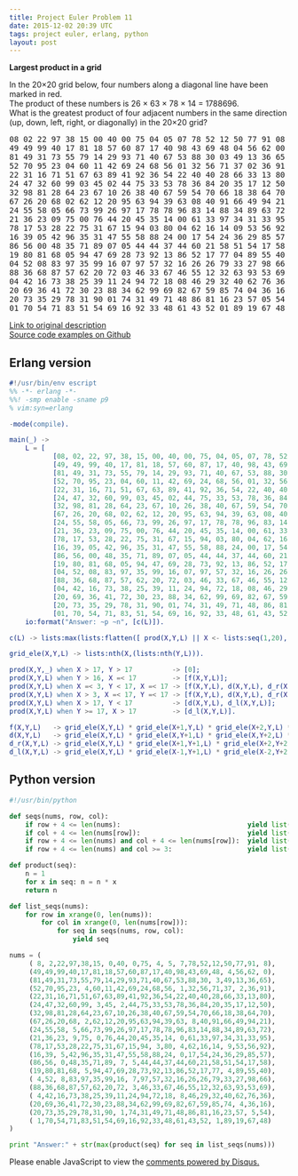 ```yaml
---
title: Project Euler Problem 11
date: 2015-12-02 20:39 UTC
tags: project euler, erlang, python
layout: post
---
```

<b>Largest product in a grid</b>

In the 20×20 grid below, four numbers along a diagonal line have been marked in red.<br>
The product of these numbers is 26 × 63 × 78 × 14 = 1788696.<br>
What is the greatest product of four adjacent numbers in the same direction (up, down, left, right, or diagonally) in the 20×20 grid?<br>
<pre>
08 02 22 97 38 15 00 40 00 75 04 05 07 78 52 12 50 77 91 08
49 49 99 40 17 81 18 57 60 87 17 40 98 43 69 48 04 56 62 00
81 49 31 73 55 79 14 29 93 71 40 67 53 88 30 03 49 13 36 65
52 70 95 23 04 60 11 42 69 24 68 56 01 32 56 71 37 02 36 91
22 31 16 71 51 67 63 89 41 92 36 54 22 40 40 28 66 33 13 80
24 47 32 60 99 03 45 02 44 75 33 53 78 36 84 20 35 17 12 50
32 98 81 28 64 23 67 10 26 38 40 67 59 54 70 66 18 38 64 70
67 26 20 68 02 62 12 20 95 63 94 39 63 08 40 91 66 49 94 21
24 55 58 05 66 73 99 26 97 17 78 78 96 83 14 88 34 89 63 72
21 36 23 09 75 00 76 44 20 45 35 14 00 61 33 97 34 31 33 95
78 17 53 28 22 75 31 67 15 94 03 80 04 62 16 14 09 53 56 92
16 39 05 42 96 35 31 47 55 58 88 24 00 17 54 24 36 29 85 57
86 56 00 48 35 71 89 07 05 44 44 37 44 60 21 58 51 54 17 58
19 80 81 68 05 94 47 69 28 73 92 13 86 52 17 77 04 89 55 40
04 52 08 83 97 35 99 16 07 97 57 32 16 26 26 79 33 27 98 66
88 36 68 87 57 62 20 72 03 46 33 67 46 55 12 32 63 93 53 69
04 42 16 73 38 25 39 11 24 94 72 18 08 46 29 32 40 62 76 36
20 69 36 41 72 30 23 88 34 62 99 69 82 67 59 85 74 04 36 16
20 73 35 29 78 31 90 01 74 31 49 71 48 86 81 16 23 57 05 54
01 70 54 71 83 51 54 69 16 92 33 48 61 43 52 01 89 19 67 48
</pre>
[Link to original description](https://projecteuler.net/problem=11)<br/>
[Source code examples on Github](https://github.com/mijkenator/pr_euler/tree/master/p11)

## Erlang version
```erlang
#!/usr/bin/env escript
%% -*- erlang -*-
%%! -smp enable -sname p9
% vim:syn=erlang

-mode(compile).

main(_) ->
    L = [
           [08, 02, 22, 97, 38, 15, 00, 40, 00, 75, 04, 05, 07, 78, 52, 12, 50, 77, 91, 08],
           [49, 49, 99, 40, 17, 81, 18, 57, 60, 87, 17, 40, 98, 43, 69, 48, 04, 56, 62, 00],
           [81, 49, 31, 73, 55, 79, 14, 29, 93, 71, 40, 67, 53, 88, 30, 03, 49, 13, 36, 65],
           [52, 70, 95, 23, 04, 60, 11, 42, 69, 24, 68, 56, 01, 32, 56, 71, 37, 02, 36, 91],
           [22, 31, 16, 71, 51, 67, 63, 89, 41, 92, 36, 54, 22, 40, 40, 28, 66, 33, 13, 80],
           [24, 47, 32, 60, 99, 03, 45, 02, 44, 75, 33, 53, 78, 36, 84, 20, 35, 17, 12, 50],
           [32, 98, 81, 28, 64, 23, 67, 10, 26, 38, 40, 67, 59, 54, 70, 66, 18, 38, 64, 70],
           [67, 26, 20, 68, 02, 62, 12, 20, 95, 63, 94, 39, 63, 08, 40, 91, 66, 49, 94, 21],
           [24, 55, 58, 05, 66, 73, 99, 26, 97, 17, 78, 78, 96, 83, 14, 88, 34, 89, 63, 72],
           [21, 36, 23, 09, 75, 00, 76, 44, 20, 45, 35, 14, 00, 61, 33, 97, 34, 31, 33, 95],
           [78, 17, 53, 28, 22, 75, 31, 67, 15, 94, 03, 80, 04, 62, 16, 14, 09, 53, 56, 92],
           [16, 39, 05, 42, 96, 35, 31, 47, 55, 58, 88, 24, 00, 17, 54, 24, 36, 29, 85, 57],
           [86, 56, 00, 48, 35, 71, 89, 07, 05, 44, 44, 37, 44, 60, 21, 58, 51, 54, 17, 58],
           [19, 80, 81, 68, 05, 94, 47, 69, 28, 73, 92, 13, 86, 52, 17, 77, 04, 89, 55, 40],
           [04, 52, 08, 83, 97, 35, 99, 16, 07, 97, 57, 32, 16, 26, 26, 79, 33, 27, 98, 66],
           [88, 36, 68, 87, 57, 62, 20, 72, 03, 46, 33, 67, 46, 55, 12, 32, 63, 93, 53, 69],
           [04, 42, 16, 73, 38, 25, 39, 11, 24, 94, 72, 18, 08, 46, 29, 32, 40, 62, 76, 36],
           [20, 69, 36, 41, 72, 30, 23, 88, 34, 62, 99, 69, 82, 67, 59, 85, 74, 04, 36, 16],
           [20, 73, 35, 29, 78, 31, 90, 01, 74, 31, 49, 71, 48, 86, 81, 16, 23, 57, 05, 54],
           [01, 70, 54, 71, 83, 51, 54, 69, 16, 92, 33, 48, 61, 43, 52, 01, 89, 19, 67, 48]],
    io:format("Answer: ~p ~n", [c(L)]).

c(L) -> lists:max(lists:flatten([ prod(X,Y,L) || X <- lists:seq(1,20), Y <- lists:seq(1,20)])).

grid_ele(X,Y,L) -> lists:nth(X,(lists:nth(Y,L))).

prod(X,Y,_) when X > 17, Y > 17          -> [0];
prod(X,Y,L) when Y > 16, X =< 17         -> [f(X,Y,L)];
prod(X,Y,L) when X =< 3, Y < 17, X =< 17 -> [f(X,Y,L), d(X,Y,L), d_r(X,Y,L)];
prod(X,Y,L) when X > 3, X =< 17, Y =< 17 -> [f(X,Y,L), d(X,Y,L), d_r(X,Y,L), d_l(X,Y,L)];
prod(X,Y,L) when X > 17, Y < 17          -> [d(X,Y,L), d_l(X,Y,L)];
prod(X,Y,L) when Y >= 17, X > 17         -> [d_l(X,Y,L)].

f(X,Y,L)   -> grid_ele(X,Y,L) * grid_ele(X+1,Y,L) * grid_ele(X+2,Y,L) * grid_ele(X+3,Y,L).
d(X,Y,L)   -> grid_ele(X,Y,L) * grid_ele(X,Y+1,L) * grid_ele(X,Y+2,L) * grid_ele(X,Y+3,L).
d_r(X,Y,L) -> grid_ele(X,Y,L) * grid_ele(X+1,Y+1,L) * grid_ele(X+2,Y+2,L) * grid_ele(X+3,Y+3,L).
d_l(X,Y,L) -> grid_ele(X,Y,L) * grid_ele(X-1,Y+1,L) * grid_ele(X-2,Y+2,L) * grid_ele(X-3,Y+3,L).

```

## Python version
```python
#!/usr/bin/python

def seqs(nums, row, col):
    if row + 4 <= len(nums):                                yield list(nums[i][col] for i in xrange(row, row+4))
    if col + 4 <= len(nums[row]):                           yield list(nums[row][i] for i in xrange(col, col+4))
    if row + 4 <= len(nums) and col + 4 <= len(nums[row]):  yield list(nums[row+i][col+i] for i in xrange(0,4))
    if row + 4 <= len(nums) and col >= 3:                   yield list(nums[row+i][col-i] for i in xrange(0,4))

def product(seq):
    n = 1
    for x in seq: n = n * x
    return n

def list_seqs(nums):
    for row in xrange(0, len(nums)):
        for col in xrange(0, len(nums[row])):
            for seq in seqs(nums, row, col):
                yield seq

nums = (
     ( 8, 2,22,97,38,15, 0,40, 0,75, 4, 5, 7,78,52,12,50,77,91, 8),
     (49,49,99,40,17,81,18,57,60,87,17,40,98,43,69,48, 4,56,62, 0),
     (81,49,31,73,55,79,14,29,93,71,40,67,53,88,30, 3,49,13,36,65),
     (52,70,95,23, 4,60,11,42,69,24,68,56, 1,32,56,71,37, 2,36,91),
     (22,31,16,71,51,67,63,89,41,92,36,54,22,40,40,28,66,33,13,80),
     (24,47,32,60,99, 3,45, 2,44,75,33,53,78,36,84,20,35,17,12,50),
     (32,98,81,28,64,23,67,10,26,38,40,67,59,54,70,66,18,38,64,70),
     (67,26,20,68, 2,62,12,20,95,63,94,39,63, 8,40,91,66,49,94,21),
     (24,55,58, 5,66,73,99,26,97,17,78,78,96,83,14,88,34,89,63,72),
     (21,36,23, 9,75, 0,76,44,20,45,35,14, 0,61,33,97,34,31,33,95),
     (78,17,53,28,22,75,31,67,15,94, 3,80, 4,62,16,14, 9,53,56,92),
     (16,39, 5,42,96,35,31,47,55,58,88,24, 0,17,54,24,36,29,85,57),
     (86,56, 0,48,35,71,89, 7, 5,44,44,37,44,60,21,58,51,54,17,58),
     (19,80,81,68, 5,94,47,69,28,73,92,13,86,52,17,77, 4,89,55,40),
     ( 4,52, 8,83,97,35,99,16, 7,97,57,32,16,26,26,79,33,27,98,66),
     (88,36,68,87,57,62,20,72, 3,46,33,67,46,55,12,32,63,93,53,69),
     ( 4,42,16,73,38,25,39,11,24,94,72,18, 8,46,29,32,40,62,76,36),
     (20,69,36,41,72,30,23,88,34,62,99,69,82,67,59,85,74, 4,36,16),
     (20,73,35,29,78,31,90, 1,74,31,49,71,48,86,81,16,23,57, 5,54),
     ( 1,70,54,71,83,51,54,69,16,92,33,48,61,43,52, 1,89,19,67,48)
)

print "Answer:" + str(max(product(seq) for seq in list_seqs(nums)))

```

<div id="disqus_thread"></div>
<script>
/**
* RECOMMENDED CONFIGURATION VARIABLES: EDIT AND UNCOMMENT THE SECTION BELOW TO INSERT DYNAMIC VALUES FROM YOUR PLATFORM OR CMS.
* LEARN WHY DEFINING THESE VARIABLES IS IMPORTANT: https://disqus.com/admin/universalcode/#configuration-variables
*/
/*
var disqus_config = function () {
    this.page.url = '2015/12/02/project-euler-problem-11/'; // Replace PAGE_URL with your page's canonical URL variable
    this.page.identifier = 'pep11'; // Replace PAGE_IDENTIFIER with your page's unique identifier variable
};
*/
(function() { // DON'T EDIT BELOW THIS LINE
var d = document, s = d.createElement('script');

s.src = '//mijkenator.disqus.com/embed.js';

s.setAttribute('data-timestamp', +new Date());
(d.head || d.body).appendChild(s);
})();
</script>
<noscript>Please enable JavaScript to view the <a href="https://disqus.com/?ref_noscript" rel="nofollow">comments powered by Disqus.</a></noscript>
